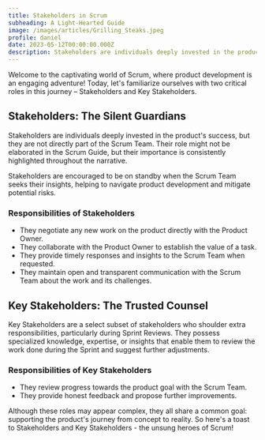 ```yaml
---
title: Stakeholders in Scrum
subheading: A Light-Hearted Guide
image: /images/articles/Grilling_Steaks.jpeg
profile: daniel
date: 2023-05-12T00:00:00.000Z
description: Stakeholders are individuals deeply invested in the product's success, but they are not directly part of the Scrum Team.
---
```


Welcome to the captivating world of Scrum, where product development is an engaging adventure! Today, let's familiarize ourselves with two critical roles in this journey – Stakeholders and Key Stakeholders.

## Stakeholders: The Silent Guardians

Stakeholders are individuals deeply invested in the product's success, but they are not directly part of the Scrum Team. Their role might not be elaborated in the Scrum Guide, but their importance is consistently highlighted throughout the narrative.

Stakeholders are encouraged to be on standby when the Scrum Team seeks their insights, helping to navigate product development and mitigate potential risks.

### Responsibilities of Stakeholders

- They negotiate any new work on the product directly with the Product Owner.
- They collaborate with the Product Owner to establish the value of a task.
- They provide timely responses and insights to the Scrum Team when requested.
- They maintain open and transparent communication with the Scrum Team about the work and its challenges.

## Key Stakeholders: The Trusted Counsel

Key Stakeholders are a select subset of stakeholders who shoulder extra responsibilities, particularly during Sprint Reviews. They possess specialized knowledge, expertise, or insights that enable them to review the work done during the Sprint and suggest further adjustments.

### Responsibilities of Key Stakeholders

- They review progress towards the product goal with the Scrum Team.
- They provide honest feedback and propose further improvements.

Although these roles may appear complex, they all share a common goal: supporting the product's journey from concept to reality. So here's a toast to Stakeholders and Key Stakeholders - the unsung heroes of Scrum!
